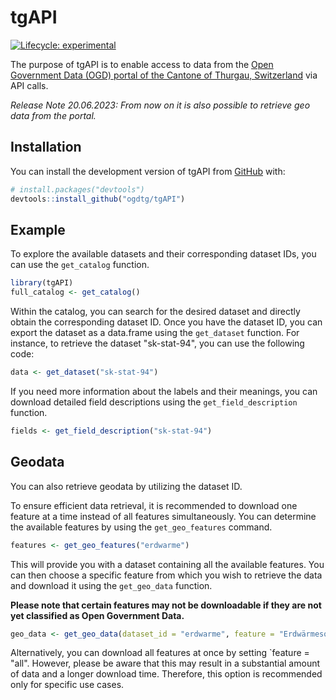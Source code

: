 
# tgAPI


<!-- badges: start -->
[![Lifecycle: experimental](https://img.shields.io/badge/lifecycle-experimental-orange.svg)](https://lifecycle.r-lib.org/articles/stages.html#experimental)
<!-- badges: end -->

The purpose of tgAPI is to enable access to data from the [Open Government Data (OGD) portal of the Cantone of Thurgau, Switzerland](https://data.tg.ch/pages/start/) via API calls.

*Release Note 20.06.2023: From now on it is also possible to retrieve geo data from the portal.*

## Installation

You can install the development version of tgAPI from [GitHub](https://github.com/) with:

``` r
# install.packages("devtools")
devtools::install_github("ogdtg/tgAPI")
```

## Example

To explore the available datasets and their corresponding dataset IDs, you can use the `get_catalog` function.

``` r
library(tgAPI)
full_catalog <- get_catalog()
```

Within the catalog, you can search for the desired dataset and directly obtain the corresponding dataset ID. Once you have the dataset ID, you can export the dataset as a data.frame using the `get_dataset` function. For instance, to retrieve the dataset "sk-stat-94", you can use the following code:

``` r
data <- get_dataset("sk-stat-94")
```

If you need more information about the labels and their meanings, you can download detailed field descriptions using the `get_field_description` function.

``` r
fields <- get_field_description("sk-stat-94")
```
## Geodata

You can also retrieve geodata by utilizing the dataset ID.

To ensure efficient data retrieval, it is recommended to download one feature at a time instead of all features simultaneously. You can determine the available features by using the `get_geo_features` command.

``` r
features <- get_geo_features("erdwarme")
```

This will provide you with a dataset containing all the available features. You can then choose a specific feature from which you wish to retrieve the data and download it using the `get_geo_data` function.

**Please note that certain features may not be downloadable if they are not yet classified as Open Government Data.**

``` r
geo_data <- get_geo_data(dataset_id = "erdwarme", feature = "Erdwärmesondenbohrungen")
```

Alternatively, you can download all features at once by setting `feature = "all". However, please be aware that this may result in a substantial amount of data and a longer download time. Therefore, this option is recommended only for specific use cases.
